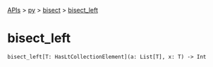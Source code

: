 [APIs](../../index.md) > [py](../index.md) > [bisect](./index.md) > [bisect_left]()

# bisect_left

```
bisect_left[T: HasLtCollectionElement](a: List[T], x: T) -> Int
```

